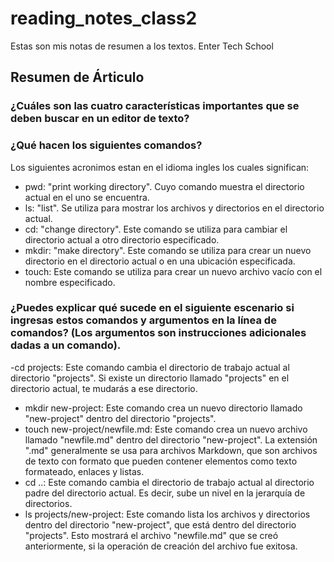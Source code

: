 # reading_notes_class2
Estas son mis notas de resumen a los textos. Enter Tech School
## Resumen de Árticulo 

### ¿Cuáles son las cuatro características importantes que se deben buscar en un editor de texto?
  
### ¿Qué hacen los siguientes comandos?
Los siguientes acronimos estan en el idioma ingles los cuales significan:
  - pwd: "print working directory". Cuyo comando muestra el directorio actual en el uno se encuentra.
  - ls: "list". Se utiliza para mostrar los archivos y directorios en el directorio actual.
  - cd: "change directory". Este comando se utiliza para cambiar el directorio actual a otro directorio especificado.
  - mkdir: "make directory". Este comando se utiliza para crear un nuevo directorio en el directorio actual o en una ubicación especificada.
  - touch: Este comando se utiliza para crear un nuevo archivo vacío con el nombre especificado.
    
### ¿Puedes explicar qué sucede en el siguiente escenario si ingresas estos comandos y argumentos en la línea de comandos? (Los argumentos son instrucciones adicionales dadas a un comando).
  -cd projects: Este comando cambia el directorio de trabajo actual al directorio "projects". Si existe un directorio llamado "projects" en el directorio actual, te mudarás a ese directorio.
  - mkdir new-project: Este comando crea un nuevo directorio llamado "new-project" dentro del directorio "projects".
  - touch new-project/newfile.md: Este comando crea un nuevo archivo llamado "newfile.md" dentro del directorio "new-project". La extensión ".md" generalmente se usa para archivos Markdown, que son archivos de texto con formato que pueden contener elementos como texto formateado, enlaces y listas.
  - cd ..: Este comando cambia el directorio de trabajo actual al directorio padre del directorio actual. Es decir, sube un nivel en la jerarquía de directorios.
  - ls projects/new-project: Este comando lista los archivos y directorios dentro del directorio "new-project", que está dentro del directorio "projects". Esto mostrará el archivo "newfile.md" que se creó anteriormente, si la operación de creación del archivo fue exitosa.
